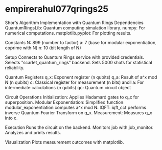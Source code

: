# empirerahul077qrings25

Shor's Algorithm Implementation with Quantum Rings
Dependencies
QuantumRingsLib: Quantum computing simulation library.
numpy: For numerical computations.
matplotlib.pyplot: For plotting results.

Constants
N: 899 (number to factor)
a: 7 (base for modular exponentiation, coprime with N)
n: 10 (bit length of N)

Setup
Connects to Quantum Rings service with provided credentials.
Selects "scarlet_quantum_rings" backend.
Sets 5000 shots for statistical reliability.

Quantum Registers
q_x: Exponent register (n qubits)
q_a: Result of a^x mod N (n qubits)
c: Classical register for measurement (n bits)
ancilla: For intermediate calculations (n qubits)
qc: Quantum circuit object

Circuit Operations
Initialization: Applies Hadamard gates to q_x for superposition.
Modular Exponentiation: Simplified function modular_exponentiation computes a^x mod N.
IQFT: iqft_cct performs inverse Quantum Fourier Transform on q_x.
Measurement: Measures q_x into c.

Execution
Runs the circuit on the backend.
Monitors job with job_monitor.
Analyzes and prints results.

Visualization
Plots measurement outcomes with matplotlib.
